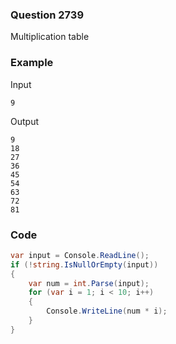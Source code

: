 ### Question 2739
Multiplication table

### Example
Input
```
9
```
Output
```
9
18
27
36
45
54
63
72
81
```
### Code
```c#
var input = Console.ReadLine();
if (!string.IsNullOrEmpty(input))
{
    var num = int.Parse(input);
    for (var i = 1; i < 10; i++)
    {
        Console.WriteLine(num * i);
    }
}
```
